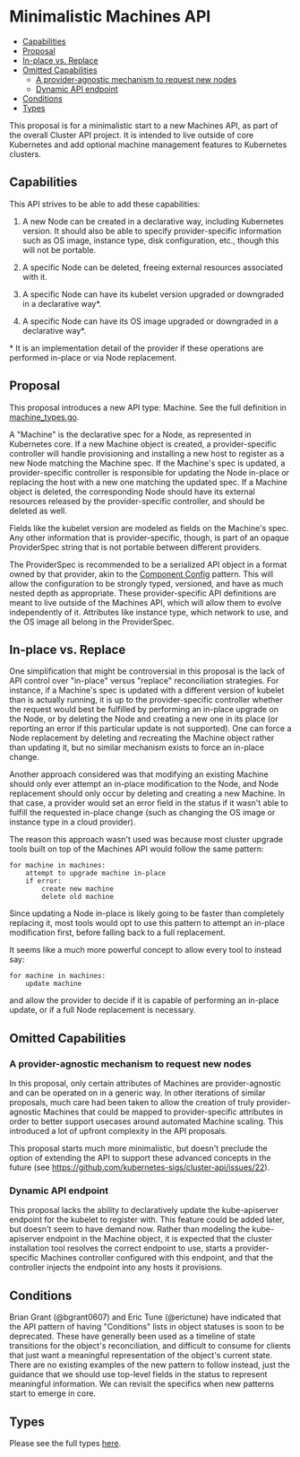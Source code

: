 Minimalistic Machines API
=========================
<!-- START doctoc generated TOC please keep comment here to allow auto update -->
<!-- DON'T EDIT THIS SECTION, INSTEAD RE-RUN doctoc TO UPDATE -->

- [Capabilities](#capabilities)
- [Proposal](#proposal)
- [In-place vs. Replace](#in-place-vs-replace)
- [Omitted Capabilities](#omitted-capabilities)
  - [A provider-agnostic mechanism to request new nodes](#a-provider-agnostic-mechanism-to-request-new-nodes)
  - [Dynamic API endpoint](#dynamic-api-endpoint)
- [Conditions](#conditions)
- [Types](#types)

<!-- END doctoc generated TOC please keep comment here to allow auto update -->

This proposal is for a minimalistic start to a new Machines API, as part of the
overall Cluster API project. It is intended to live outside of core Kubernetes
and add optional machine management features to Kubernetes clusters.

## Capabilities

This API strives to be able to add these capabilities:

1. A new Node can be created in a declarative way, including Kubernetes version.
   It should also be able to specify provider-specific information such as OS image,
   instance type, disk configuration, etc., though this will not be portable.

1. A specific Node can be deleted, freeing external resources associated with
   it.

1. A specific Node can have its kubelet version upgraded or downgraded in a
   declarative way\*.

1. A specific Node can have its OS image upgraded or downgraded in a declarative
   way\*.

\*  It is an implementation detail of the provider if these operations are
performed in-place or via Node replacement.

## Proposal

This proposal introduces a new API type: Machine. See the full definition in
[machine_types.go](https://github.com/kubernetes-sigs/cluster-api/blob/release-0.4/api/v1alpha4/machine_types.go).

A "Machine" is the declarative spec for a Node, as represented in Kubernetes
core. If a new Machine object is created, a provider-specific controller will
handle provisioning and installing a new host to register as a new Node matching
the Machine spec. If the Machine's spec is updated, a provider-specific
controller is responsible for updating the Node in-place or replacing the host
with a new one matching the updated spec. If a Machine object is deleted, the
corresponding Node should have its external resources released by the
provider-specific controller, and should be deleted as well.

Fields like the kubelet version are modeled as fields on the Machine's spec.
Any other information that is provider-specific, though, is part of an opaque
ProviderSpec string that is not portable between different providers.

The ProviderSpec is recommended to be a serialized API object in a format
owned by that provider, akin to the [Component Config](https://goo.gl/opSc2o)
pattern. This will allow the configuration to be strongly typed, versioned, and
have as much nested depth as appropriate. These provider-specific API
definitions are meant to live outside of the Machines API, which will allow them
to evolve independently of it. Attributes like instance type, which network to
use, and the OS image all belong in the ProviderSpec.

## In-place vs. Replace

One simplification that might be controversial in this proposal is the lack of
API control over "in-place" versus "replace" reconciliation strategies. For
instance, if a Machine's spec is updated with a different version of kubelet
than is actually running, it is up to the provider-specific controller whether
the request would best be fulfilled by performing an in-place upgrade on the
Node, or by deleting the Node and creating a new one in its place (or reporting
an error if this particular update is not supported). One can force a Node
replacement by deleting and recreating the Machine object rather than updating
it, but no similar mechanism exists to force an in-place change.

Another approach considered was that modifying an existing Machine should only
ever attempt an in-place modification to the Node, and Node replacement should
only occur by deleting and creating a new Machine. In that case, a provider
would set an error field in the status if it wasn't able to fulfill the
requested in-place change (such as changing the OS image or instance type in a
cloud provider).

The reason this approach wasn't used was because most cluster upgrade tools
built on top of the Machines API would follow the same pattern:

    for machine in machines:
        attempt to upgrade machine in-place
        if error:
            create new machine
            delete old machine

Since updating a Node in-place is likely going to be faster than completely
replacing it, most tools would opt to use this pattern to attempt an in-place
modification first, before falling back to a full replacement.

It seems like a much more powerful concept to allow every tool to instead say:

    for machine in machines:
        update machine

and allow the provider to decide if it is capable of performing an in-place
update, or if a full Node replacement is necessary.

## Omitted Capabilities

### A provider-agnostic mechanism to request new nodes

In this proposal, only certain attributes of Machines are provider-agnostic and
can be operated on in a generic way. In other iterations of similar proposals,
much care had been taken to allow the creation of truly provider-agnostic
Machines that could be mapped to provider-specific attributes in order to better
support usecases around automated Machine scaling. This introduced a lot of
upfront complexity in the API proposals.

This proposal starts much more minimalistic, but doesn't preclude the option of
extending the API to support these advanced concepts in the future (see
https://github.com/kubernetes-sigs/cluster-api/issues/22).

### Dynamic API endpoint

This proposal lacks the ability to declaratively update the kube-apiserver
endpoint for the kubelet to register with. This feature could be added later,
but doesn't seem to have demand now. Rather than modeling the kube-apiserver
endpoint in the Machine object, it is expected that the cluster installation
tool resolves the correct endpoint to use, starts a provider-specific Machines
controller configured with this endpoint, and that the controller injects the
endpoint into any hosts it provisions.

## Conditions

Brian Grant (@bgrant0607) and Eric Tune (@erictune) have indicated that the API pattern of having
"Conditions" lists in object statuses is soon to be deprecated. These have
generally been used as a timeline of state transitions for the object's
reconciliation, and difficult to consume for clients that just want a meaningful
representation of the object's current state. There are no existing examples of
the new pattern to follow instead, just the guidance that we should use
top-level fields in the status to represent meaningful information. We can
revisit the specifics when new patterns start to emerge in core.

## Types

Please see the full types [here](https://github.com/kubernetes-sigs/cluster-api/blob/release-0.4/api/v1alpha4/machine_types.go).
